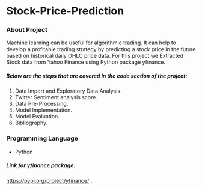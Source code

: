 # Stock-Price-Prediction
### About Project
Machine learning can be useful for algorithmic trading. It can help to develop a profitable 
trading strategy by predicting a stock price in the future based on historical daily OHLC price 
data. For this project we Extracted Stock data from Yahoo Finance using Python package yfinance.

##### Below are the steps that are covered in the code section of the project:
1. Data Import and Exploratory Data Analysis.
2. Twitter Sentiment analysis score.
3. Data Pre-Processing.
4. Model Implementation.
5. Model Evaluation.
6. Bibliography.

### Programming Language
* Python 

##### Link for yfinance package:
https://pypi.org/project/yfinance/ .

